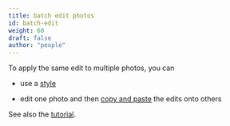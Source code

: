 ```yaml
---
title: batch edit photos
id: batch-edit
weight: 60
draft: false
author: "people"
---
```


To apply the same edit to multiple photos, you can

- use a [style](../module-reference/utility-modules/lighttable/styles.md)

- edit one photo and then [copy and paste](../module-reference/utility-modules/lighttable/history-stack.md)
  the edits onto others

See also the [tutorial](../guides-tutorials/batch-editing.md).
